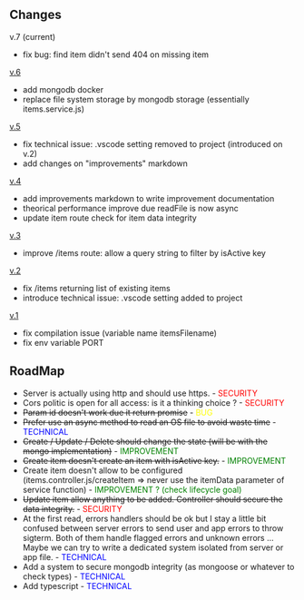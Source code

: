 ## Changes

v.7 (current)
- fix bug: find item didn't send 404 on missing item

[v.6](https://github.com/JulienGrach/cassation/commit/a51b7cf7006e0486983dd8c702d4cebfd6694eeb)
- add mongodb docker
- replace file system storage by mongodb storage (essentially items.service.js)

[v.5](https://github.com/JulienGrach/cassation/commit/e921c72c9e46b67f89c6d4fa855f9bfb97771f29)
- fix technical issue: .vscode setting removed to project (introduced on v.2)
- add changes on "improvements" markdown

[v.4](https://github.com/JulienGrach/cassation/commit/ee627c2e34bed8cfb4c728f28df612d104db40b9)
- add improvements markdown to write improvement documentation
- theorical performance improve due readFile is now async
- update item route check for item data integrity

[v.3](https://github.com/JulienGrach/cassation/commit/6f56b9c98060c6eca762ceefe7d2d904485c5463)
- improve /items route: allow a query string to filter by isActive key

[v.2](https://github.com/JulienGrach/cassation/commit/ebfd793ce4aecba79c0ae328fe06e6c81dd0ef1a)
- fix /items returning list of existing items
- introduce technical issue: .vscode setting added to project

[v.1](https://github.com/JulienGrach/cassation/commit/7a2d49f1bdbf807e373da62f2be5541c8d66aee5)
- fix compilation issue (variable name itemsFilename)
- fix env variable PORT

## RoadMap

- Server is actually using http and should use https. - <span style="color:red">SECURITY</span>
- Cors politic is open for all access: is it a thinking choice ? - <span style="color:red">SECURITY</span>
- ~~Param id doesn't work due it return promise~~ - <span style="color:yellow">BUG</span>
- ~~Prefer use an async method to read an OS file to avoid waste time~~ - <span style="color:blue">TECHNICAL</span>
- ~~Create / Update / Delete should change the state (will be with the mongo implementation)~~ - <span style="color:green">IMPROVEMENT</span>
- ~~Create item doesn't create an item with isActive key.~~ - <span style="color:green">IMPROVEMENT</span>
- Create item doesn't allow to be configured (items.controller.js/createItem => never use the itemData parameter of service function) - <span style="color:green">IMPROVEMENT ? (check lifecycle goal)</span>
- ~~Update item allow anything to be added. Controller should secure the data integrity.~~ - <span style="color:red">SECURITY</span>
- At the first read, errors handlers should be ok but I stay a little bit confused between server errors to send user and app errors to throw sigterm. Both of them handle flagged errors and unknown errors ... Maybe we can try to write a dedicated system isolated from server or app file. - <span style="color:blue">TECHNICAL</span>
- Add a system to secure mongodb integrity (as mongoose or whatever to check types) - <span style="color:blue">TECHNICAL</span>
- Add typescript - <span style="color:blue">TECHNICAL</span>
